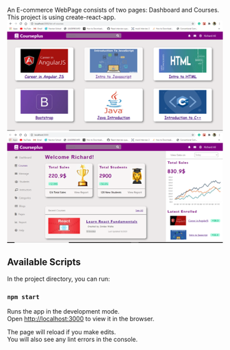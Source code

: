 An E-commerce WebPage consists of two pages: Dashboard and Courses.
This project is using create-react-app.
![Screenshot](img1.PNG)
![Screenshot](img2.PNG)
## Available Scripts

In the project directory, you can run:

### `npm start`

Runs the app in the development mode.<br />
Open [http://localhost:3000](http://localhost:3000) to view it in the browser.

The page will reload if you make edits.<br />
You will also see any lint errors in the console.